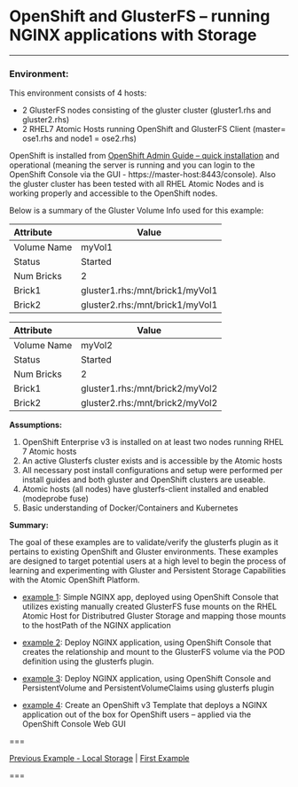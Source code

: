 # OpenShift and GlusterFS – running NGINX applications with Storage
---
### Environment:
This environment consists of 4 hosts: 
* 2 GlusterFS nodes consisting of the gluster cluster (gluster1.rhs and gluster2.rhs)
* 2 RHEL7 Atomic Hosts running OpenShift and GlusterFS Client (master= ose1.rhs and node1 = ose2.rhs)

OpenShift is installed from [OpenShift Admin Guide – quick installation](https://docs.openshift.com/enterprise/latest/admin_guide/install/quick_install.html) and operational (meaning the server is running and you can login to the OpenShift Console via the GUI - https://master-host:8443/console).  Also the gluster cluster has been tested with all RHEL Atomic Nodes and is working properly and accessible to the OpenShift nodes.  

Below is a summary of the Gluster Volume Info used for this example:


| Attribute       | Value                 |
|:--------------- | --------------------- | 
| Volume Name     | myVol1                |
| Status          | Started               |
| Num Bricks      | 2                     |
| Brick1          | gluster1.rhs:/mnt/brick1/myVol1 |
| Brick2          | gluster2.rhs:/mnt/brick1/myVol1 |

| Attribute       | Value                 |
|:--------------- | --------------------- |
| Volume Name     | myVol2                |
| Status          | Started               |
| Num Bricks      | 2                     |
| Brick1          | gluster1.rhs:/mnt/brick2/myVol2 |
| Brick2          | gluster2.rhs:/mnt/brick2/myVol2 |

**Assumptions:**

1.  OpenShift Enterprise v3 is installed on at least two nodes running  RHEL 7 Atomic hosts
2.  An active Glusterfs cluster exists and is accessible by the Atomic hosts
3.  All necessary post install configurations and setup were performed per install guides and both gluster and OpenShift clusters are useable.
4.  Atomic hosts (all nodes) have glusterfs-client installed and enabled (modeprobe fuse)
5.  Basic understanding of Docker/Containers and Kubernetes


**Summary:**

The goal of these examples are to validate/verify the glusterfs plugin as it pertains to existing OpenShift and Gluster environments.  These examples are designed to target potential users at a high level to begin the process of learning and experimenting with Gluster and Persistent Storage Capabilities with the Atomic OpenShift Platform.


- [example 1](./nginx_gluster_host):  Simple NGINX app, deployed using OpenShift Console that utilizes existing manually created GlusterFS fuse mounts on the RHEL Atomic Host for Distributred Gluster Storage and mapping those mounts to the hostPath of the NGINX application

- [example 2](./nginx_gluster_plugin):  Deploy NGINX application, using OpenShift Console that creates the relationship and mount to the GlusterFS volume via the POD definition using the glusterfs plugin.

- [example 3](./nginx_gluster_pvc):  Deploy NGINX application, using OpenShift Console and PersistentVolume and PersistentVolumeClaims using glusterfs plugin 

- [example 4](./nginx_template):  Create an OpenShift v3 Template that deploys a NGINX application out of the box for OpenShift users – applied via the OpenShift Console Web GUI


===

[Previous Example - Local Storage](../local-storage-examples)  |  [First Example](./nginx_gluster_host)

===




